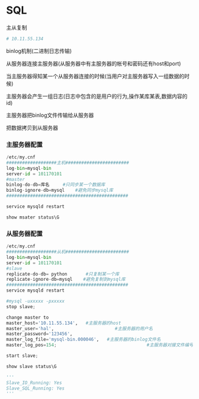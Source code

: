 # SQL

主从复制

```python
# 10.11.55.134
```

binlog机制(二进制日志传输)

从服务器连接主服务器(从服务器中有主服务器的帐号和密码还有host和port)

当主服务器得知某一个从服务器连接的时候(当用户对主服务器写入一组数据的时候)

主服务器会产生一组日志(日志中包含的是用户的行为,操作某库某表,数据内容的id)

主服务器把binlog文件传输给从服务器

把数据拷贝到从服务器

### 主服务器配置

```python
/etc/my.cnf
###################主机########################
log-bin=mysql-bin      
server-id = 101170101
#master
binlog-do-db=库名     #只同步某一个数据库
binlog-ignore-db=mysql    #避免同步mysql库
##############################################

service mysqld restart

show msater status\G
```

### 从服务器配置

```python
/etc/my.cnf
###################从机########################
log-bin=mysql-bin      
server-id = 101170101
#slave
replicate-do-db= python       #只复制某一个库
replicate-ignore-db=mysql    #避免复制到mysql库
##############################################
service mysqld restart
```

```python
#mysql -uxxxxx -pxxxxx
stop slave;

change master to
master_host='10.11.55.134',   #主服务器的host
master_user='hal',                       #主服务器的用户名
master_password='123456',   
master_log_file='mysql-bin.000046',   #主服务器的binlog文件名
master_log_pos=154;                                  #主服务器对接文件编号

start slave;

show slave status\G

'''
Slave_IO_Running: Yes
Slave_SQL_Running: Yes
'''
```











